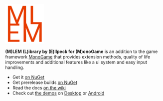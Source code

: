 <img src="Logo.png" width="25%" >

**(M)LEM (L)ibrary by (E)llpeck for (M)onoGame** is an addition to the game framework [MonoGame](https://www.monogame.net/) that provides extension methods, quality of life improvements and additional features like a ui system and easy input handling.

- Get it [on NuGet](https://www.nuget.org/packages?q=mlem)
- Get prerelease builds [on NuGet](https://nuget.ellpeck.de)
- Read the docs [on the wiki](https://github.com/Ellpeck/MLEM/wiki)
- Check out [the demos](https://github.com/Ellpeck/MLEM/tree/master/Demos) on [Desktop](https://github.com/Ellpeck/MLEM/tree/master/Demos.DesktopGL) or [Android](https://github.com/Ellpeck/MLEM/tree/master/Demos.Android)
